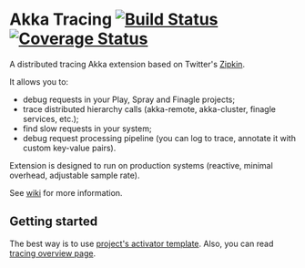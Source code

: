 Akka Tracing  [![Build Status](https://travis-ci.org/levkhomich/akka-tracing.svg?branch=master)](https://travis-ci.org/levkhomich/akka-tracing) [![Coverage Status](https://img.shields.io/coveralls/levkhomich/akka-tracing.svg)](https://coveralls.io/r/levkhomich/akka-tracing?branch=master)
============

A distributed tracing Akka extension based on Twitter's [Zipkin](http://twitter.github.io/zipkin/).

It allows you to:
- debug requests in your Play, Spray and Finagle projects;
- trace distributed hierarchy calls (akka-remote, akka-cluster, finagle services, etc.);
- find slow requests in your system;
- debug request processing pipeline (you can log to trace, annotate it with custom key-value pairs).

Extension is designed to run on production systems (reactive, minimal overhead, adjustable sample rate).

See [wiki](https://github.com/levkhomich/akka-tracing/wiki) for more information.

Getting started
---------------

The best way is to use [project's activator template](https://typesafe.com/activator/template/activator-akka-tracing).
Also, you can read [tracing overview page](https://github.com/levkhomich/akka-tracing/wiki/Overview).
